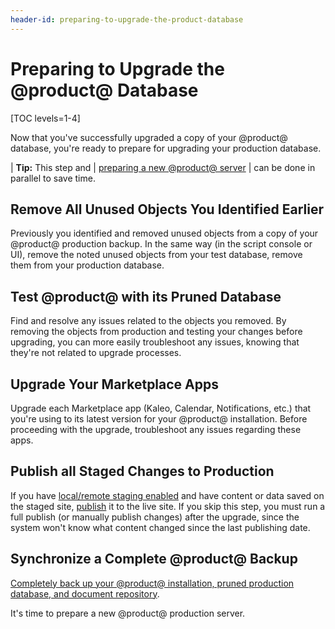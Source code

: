 ```yaml
---
header-id: preparing-to-upgrade-the-product-database
---
```


# Preparing to Upgrade the @product@ Database

[TOC levels=1-4]

Now that you've successfully upgraded a copy of your @product@ database, you're
ready to prepare for upgrading your production database. 

| **Tip:** This step and
| [preparing a new @product@ server](/deployment/docs/-/knowledge_base/7-2/preparing-a-new-product-server-for-data-upgrade)
| can be done in parallel to save time. 

## Remove All Unused Objects You Identified Earlier

Previously you identified and removed unused objects from a copy of your
@product@ production backup. In the same way (in the script console or UI),
remove the noted unused objects from your test database, remove them from your
production database. 

## Test @product@ with its Pruned Database 

Find and resolve any issues related to the objects you removed. By removing the
objects from production and testing your changes before upgrading, you can more
easily troubleshoot any issues, knowing that they're not related to upgrade
processes. 

## Upgrade Your Marketplace Apps 

Upgrade each Marketplace app (Kaleo, Calendar, Notifications, etc.) that you're
using to its latest version for your @product@ installation. Before proceeding
with the upgrade, troubleshoot any issues regarding these apps.

## Publish all Staged Changes to Production 

If you have
[local/remote staging enabled](/user/-/knowledge_base/7-2/enabling-staging)
and have content or data saved on the staged site, 
[publish](/user/-/knowledge_base/7-2/publishing-staged-content-efficiently)
it to the live site. If you skip this step, you must run a full publish (or
manually publish changes) after the upgrade, since the system won't know what
content changed since the last publishing date.

## Synchronize a Complete @product@ Backup 

[Completely back up your @product@ installation, pruned production database, and document repository](/discover/deployment/-/knowledge_base/7-1/backing-up-a-liferay-installation). 

It's time to prepare a new @product@ production server.  
